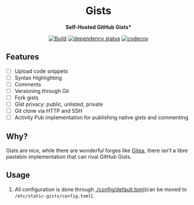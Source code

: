 <div align="center">
<h1> Gists </h1>
<p>

**Self-Hosted GitHub Gists\***

</p>

[![Build](https://github.com/realaravinth/gists/actions/workflows/linux.yml/badge.svg)](https://github.com/realaravinth/gists/actions/workflows/linux.yml)
[![dependency status](https://deps.rs/repo/github/realaravinth/gists/status.svg)](https://deps.rs/repo/github/realaravinth/gists)
[![codecov](https://codecov.io/gh/realaravinth/gists/branch/master/graph/badge.svg)](https://codecov.io/gh/realaravinth/gists)

</div>

## Features

-   [ ] Upload code snippets
-   [ ] Syntax Highlighting
-   [ ] Comments
-   [ ] Versioning through Git
-   [ ] Fork gists
-   [ ] Gist privacy: public, unlisted, private
-   [ ] Git clone via HTTP and SSH
-   [ ] Activity Pub implementation for publishing native gists and commenting

## Why?

Gists are nice, while there are wonderful forges like
[Gitea](https://gitea.io), there isn't a libre pastebin implementation that
can rival GitHub Gists.

## Usage

1. All configuration is done through
   [./config/default.toml](./config/default.toml)(can be moved to
   `/etc/static-gists/config.toml`).

